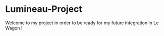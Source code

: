 # Lumineau-Project
Welcome to my project in order to be ready for my future integration in Le Wagon !
